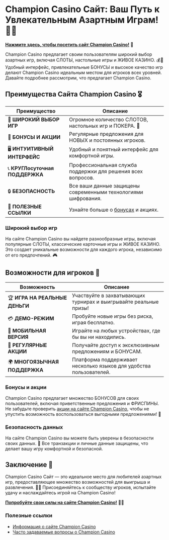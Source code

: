 # Champion Casino Сайт: Ваш Путь к Увлекательным Азартным Играм! 🎲✨

[**Нажмите здесь, чтобы посетить сайт Champion Casino!**](https://temon-gter.cfd/go/lRq?p80412p304504pcc44t17455) 🤑

Champion Casino предлагает своим пользователям широкий выбор азартных игр, включая СЛОТЫ, настольные игры и ЖИВОЕ КАЗИНО. 💰🎉 Удобный интерфейс, привлекательные БОНУСЫ и высокое качество игр делают Champion Casino идеальным местом для игроков всех уровней. Давайте подробнее рассмотрим, что предлагает Champion Casino.

## Преимущества Сайта Champion Casino 🎖️

| **Преимущество**                 | **Описание**                                          |
|----------------------------------|------------------------------------------------------|
| 🌟 **ШИРОКИЙ ВЫБОР ИГР**         | Огромное количество СЛОТОВ, настольных игр и ПОКЕРА. 🎰 |
| 🎁 **БОНУСЫ И АКЦИИ**            | Регулярные предложения для НОВЫХ и постоянных игроков. |
| 🖥️ **ИНТУИТИВНЫЙ ИНТЕРФЕЙС**    | Удобный и понятный интерфейс для комфортной игры.     |
| 📞 **КРУГЛосуточная ПОДДЕРЖКА**  | Профессиональная служба поддержки для решения всех вопросов. |
| 🔒 **БЕЗОПАСНОСТЬ**               | Все ваши данные защищены современными технологиями шифрования. |
| 🔗 **ПОЛЕЗНЫЕ ССЫЛКИ**            | Узнайте больше о [бонусах](https://temon-gter.cfd/go/lRq?p80412p304504pcc44t17455) и акциях. |

### Широкий выбор игр

На сайте Champion Casino вы найдете разнообразные игры, включая популярные СЛОТЫ, классические карточные игры и ЖИВОЕ КАЗИНО. Это создает уникальные возможности для каждого игрока, независимо от его предпочтений. 🎮

## Возможности для игроков 🎲

| **Возможность**                  | **Описание**                                          |
|----------------------------------|------------------------------------------------------|
| 🏆 **ИГРА НА РЕАЛЬНЫЕ ДЕНЬГИ**   | Участвуйте в захватывающих турнирах и выигрывайте реальные призы! |
| 💳 **ДЕМО-РЕЖИМ**                | Пробуйте новые игры без риска, играя бесплатно.      |
| 📱 **МОБИЛЬНАЯ ВЕРСИЯ**          | Играйте на любых устройствах, где бы вы ни находились. |
| 🎉 **РЕГУЛЯРНЫЕ АКЦИИ**          | Получайте доступ к эксклюзивным предложениям и БОНУСАМ. |
| 🌍 **МНОГОЯЗЫЧНАЯ ПОДДЕРЖКА**    | Платформа поддерживает несколько языков для удобства пользователей. |

### Бонусы и акции

Champion Casino предлагает множество БОНУСОВ для своих пользователей, включая приветственные предложения и ФРИСПИНЫ. Не забудьте проверить [акции на сайте Champion Casino](https://temon-gter.cfd/go/lRq?p80412p304504pcc44t17455), чтобы не упустить возможность воспользоваться выгодными предложениями! 🎊

### Безопасность данных

На сайте Champion Casino вы можете быть уверены в безопасности своих данных. 🔐 Все транзакции и личные данные защищены, что делает вашу игру комфортной и безопасной.

## Заключение 🎉

Champion Casino Сайт — это идеальное место для любителей азартных игр, предоставляющее множество возможностей для выигрыша и развлечения. 🌟💸 Присоединяйтесь к сообществу игроков, испытайте удачу и наслаждайтесь игрой на Champion Casino!

[**Попробуйте свои силы на сайте Champion Casino!**](https://temon-gter.cfd/go/lRq?p80412p304504pcc44t17455) 💪🎊

### Полезные ссылки
- [Информация о сайте Champion Casino](https://temon-gter.cfd/go/lRq?p80412p304504pcc44t17455)
- [Часто задаваемые вопросы о Champion Casino](https://temon-gter.cfd/go/lRq?p80412p304504pcc44t17455)
